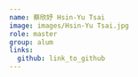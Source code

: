 ```yaml
---
name: 蔡欣妤 Hsin-Yu Tsai 
image: images/Hsin-Yu Tsai.jpg 
role: master
group: alum
links:
  github: link_to_github 
---
```

